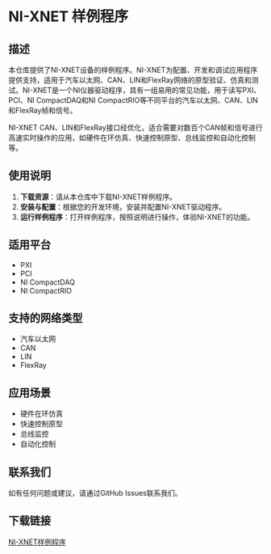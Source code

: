 # NI-XNET 样例程序

## 描述

本仓库提供了NI-XNET设备的样例程序。NI-XNET为配置、开发和调试应用程序提供支持，适用于汽车以太网、CAN、LIN和FlexRay网络的原型验证、仿真和测试。NI-XNET是一个NI仪器驱动程序，具有一组易用的常见功能，用于读写PXI、PCI、NI CompactDAQ和NI CompactRIO等不同平台的汽车以太网、CAN、LIN和FlexRay帧和信号。

NI-XNET CAN、LIN和FlexRay接口经优化，适合需要对数百个CAN帧和信号进行高速实时操作的应用，如硬件在环仿真、快速控制原型、总线监控和自动化控制等。

## 使用说明

1. **下载资源**：请从本仓库中下载NI-XNET样例程序。
2. **安装与配置**：根据您的开发环境，安装并配置NI-XNET驱动程序。
3. **运行样例程序**：打开样例程序，按照说明进行操作，体验NI-XNET的功能。

## 适用平台

- PXI
- PCI
- NI CompactDAQ
- NI CompactRIO

## 支持的网络类型

- 汽车以太网
- CAN
- LIN
- FlexRay

## 应用场景

- 硬件在环仿真
- 快速控制原型
- 总线监控
- 自动化控制

## 联系我们

如有任何问题或建议，请通过GitHub Issues联系我们。

## 下载链接

[NI-XNET样例程序](https://pan.quark.cn/s/d657ab25b1fa)